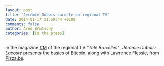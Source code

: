 ```yaml
---
layout: post
title: "Jérémie Dubois-Lacoste on regional TV"
date: 2014-01-17 21:59:44 +0100
comments: false
author: Arne Brutschy
categories: [In the press]
---
```

In the magazine [#M](http://www.telebruxelles.net/portail/emissions/magazines-a-voir-en-ligne/m-le-mag-de-la-redac/29569-m-17012014) of the regional TV *"Télé Bruxelles"*, *Jérémie Dubois-Lacoste* presents the basics of Bitcoin, along with Lawrence Flessie, from [Pizza.be](http://www.pizza.be).
